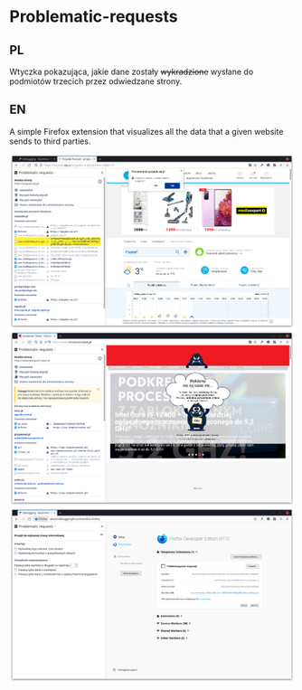 # Problematic-requests

## PL

Wtyczka pokazująca, jakie dane zostały ~~wykradzione~~ wysłane do podmiotów trzecich przez odwiedzane strony.

## EN

A simple Firefox extension that visualizes all the data that a given website sends to third parties.

![screenshot](./screenshot.png)
![screenshot](./screenshot2.png)
![screenshot](./screenshot3.png)
